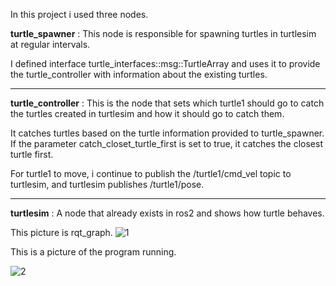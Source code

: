 In this project i used three nodes.

**turtle_spawner** : This node is responsible for spawning turtles in turtlesim at regular intervals.

I defined interface turtle_interfaces::msg::TurtleArray and uses it to provide the turtle_controller with information about the existing turtles.

---

**turtle_controller** : This is the node that sets which turtle1 should go to catch the turtles created in turtlesim and how it should go to catch them.

It catches turtles based on the turtle information provided to turtle_spawner. If the parameter catch_closet_turtle_first is set to true, it catches the closest turtle first.

For turtle1 to move, i continue to publish the /turtle1/cmd_vel topic to turtlesim, and turtlesim publishes /turtle1/pose.

---

**turtlesim** : A node that already exists in ros2 and shows how turtle behaves.

This picture is rqt_graph.
![1](https://github.com/ppangTae/turtlesim_catch_them_all/assets/92343537/83b400aa-7529-4afd-b0e0-3b00775de149)

This is a picture of the program running.

![2](https://github.com/ppangTae/turtlesim_catch_them_all/assets/92343537/099f820b-0208-4184-8f67-1b437dafa2fb)
